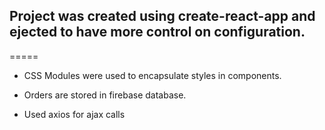 ## Project was created using create-react-app and ejected to have more control on configuration.

=====

* CSS Modules were used to encapsulate styles in components.

* Orders are stored in firebase database.

* Used axios for ajax calls
